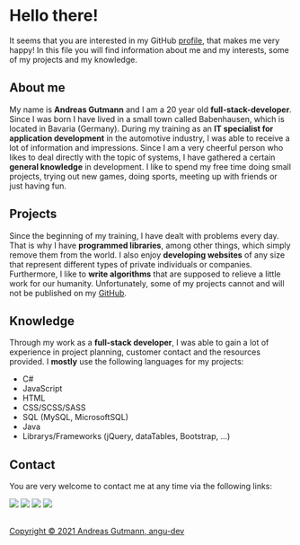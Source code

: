# Hello there!
It seems that you are interested in my GitHub [profile](https://github.com/angu-dev), that makes me very happy! In this file you will find information about me and my interests, some of my projects and my knowledge.

## About me
My name is **Andreas Gutmann** and I am a 20 year old **full-stack-developer**.  Since I was born I have lived in a small town called Babenhausen, which is located in Bavaria (Germany). During my training as an **IT specialist for application development** in the automotive industry, I was able to receive a lot of information and impressions. Since I am a very cheerful person who likes to deal directly with the topic of systems, I have gathered a certain **general knowledge** in development. I like to spend my free time doing small projects, trying out new games, doing sports, meeting up with friends or just having fun.

## Projects
Since the beginning of my training, I have dealt with problems every day. That is why I have **programmed libraries**, among other things, which simply remove them from the world. I also enjoy **developing websites** of any size that represent different types of private individuals or companies. Furthermore, I like to **write algorithms** that are supposed to relieve a little work for our humanity. Unfortunately, some of my projects cannot and will not be published on my [GitHub](https://github.com/angu-dev?tab=repositories).

## Knowledge
Through my work as a **full-stack developer**, I was able to gain a lot of experience in project planning, customer contact and the resources provided.
I **mostly** use the following languages for my projects:
- C#
- JavaScript
- HTML
- CSS/SCSS/SASS
- SQL (MySQL, MicrosoftSQL)
- Java
- Librarys/Frameworks (jQuery, dataTables, Bootstrap, ...)

## Contact
You are very welcome to contact me at any time via the following links:

[![](https://img.shields.io/badge/Email-andreas.gutmann01@gmail.com-limegreen)](mailto:andreas.gutmann01@gmail.com)
[![](https://img.shields.io/badge/CodeSignal-angu--dev-blue)](https://app.codesignal.com/profile/angu-dev)
[![](https://img.shields.io/badge/Instagram-cap.exe-red)](https://www.instagram.com/cap.exe/)
[![](https://img.shields.io/badge/GitHub-angu--dev-lightblue)](https://github.com/angu-dev)

##
[Copyright © 2021 Andreas Gutmann, angu-dev](https://github.com/angu-dev/angu-dev/blob/main/LICENSE)
